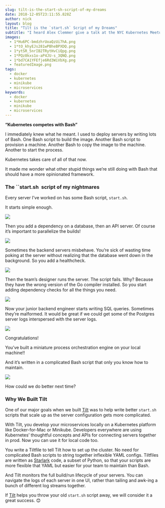 ```yaml
---
slug: tilt-is-the-start-sh-script-of-my-dreams
date: 2018-12-05T23:11:55.828Z
author: nick
layout: blog
title: "Tilt is the `start.sh` Script of my Dreams"
subtitle: "I heard Alex Clemmer give a talk at the NYC Kubernetes Meetup a few weeks ago. He started with a slide I loved:"
images:
  - 1*Hu6PC-bmdzhrUoaQzUi7hA.png
  - 1*tO_khyEJs281wPBheBPXDQ.png
  - 1*ytSR_5nrIB2TRytHvCiQpg.png
  - 1*PQz8kxs1o-aP4JU-s_3QNQ.png
  - 1*bd7CA1YFEfje6Rd3WiVbXg.png
  - featuredImage.png
tags:
  - docker
  - kubernetes
  - minikube
  - microservices
keywords:
  - docker
  - kubernetes
  - minikube
  - microservices
---
```


**“Kubernetes competes with Bash”**

I immediately knew what he meant. I used to deploy servers by writing lots of Bash. One Bash script to build the image. Another Bash script to provision a machine. Another Bash to copy the image to the machine. Another to start the process.

Kubernetes takes care of all of that now.

It made me wonder what other stupid things we’re still doing with Bash that should have a more opinionated framework.

### The ``start.sh` `script of my nightmares

Every server I’ve worked on has some Bash script, `start.sh`.

It starts simple enough.

![](/assets/images/tilt-is-the-start-sh-script-of-my-dreams/1*Hu6PC-bmdzhrUoaQzUi7hA.png)

Then you add a dependency on a database, then an API server. Of course it’s important to parallelize the builds!

![](/assets/images/tilt-is-the-start-sh-script-of-my-dreams/1*tO_khyEJs281wPBheBPXDQ.png)

Sometimes the backend servers misbehave. You’re sick of wasting time poking at the server without realizing that the database went down in the background. So you add a healthcheck.

![](/assets/images/tilt-is-the-start-sh-script-of-my-dreams/1*ytSR_5nrIB2TRytHvCiQpg.png)

Then the team’s designer runs the server. The script fails. Why? Because they have the wrong version of the Go compiler installed. So you start adding dependency checks for all the things you need.

![](/assets/images/tilt-is-the-start-sh-script-of-my-dreams/1*PQz8kxs1o-aP4JU-s_3QNQ.png)

Now your junior backend engineer starts writing SQL queries. Sometimes they’re malformed. It would be great if we could get some of the Postgres server logs interspersed with the server logs.

![](/assets/images/tilt-is-the-start-sh-script-of-my-dreams/1*bd7CA1YFEfje6Rd3WiVbXg.png)

Congratulations!

You’ve built a miniature process orchestration engine on your local machine!!

And it’s written in a complicated Bash script that only you know how to maintain.

![](/assets/images/tilt-is-the-start-sh-script-of-my-dreams/1*eZeg5hDlvrCIm-Nxg-fItQ.png)

How could we do better next time?

### Why We Built Tilt

One of our major goals when we built [Tilt](https://tilt.build/) was to help write better `start.sh` scripts that scale up as the server configuration gets more complicated.

With Tilt, you develop your microservices locally on a Kubernetes platform like Docker-for-Mac or Minikube. Developers everywhere are using Kubernetes’ thoughtful concepts and APIs for connecting servers together in prod. Now you can use it for local code too.

You write a Tiltfile to tell Tilt how to set up the cluster. No need for complicated Bash scripts to string together inflexible YAML configs. Tiltfiles are written as [Starlark](https://docs.bazel.build/versions/master/skylark/language.html) code, a subset of Python, so that your scripts are more flexible that YAML but easier for your team to maintain than Bash.

And Tilt monitors the full build/run lifecycle of your servers. You can navigate the logs of each server in one UI, rather than tailing and awk-ing a bunch of different log streams together.

If [Tilt](https://tilt.build/) helps you throw your old `start.sh` script away, we will consider it a great success. 😊
